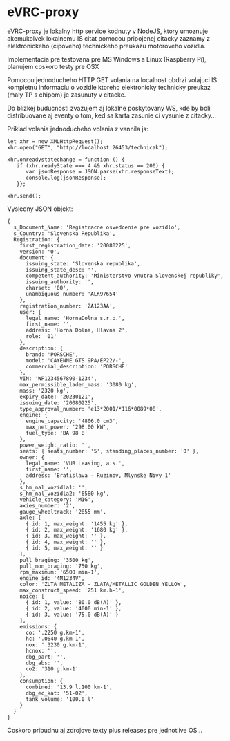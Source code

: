 # eVRC-proxy
eVRC-proxy je lokalny http service kodnuty v NodeJS, ktory umoznuje akemukolvek lokalnemu IS citat pomocou pripojenej citacky zaznamy z elektronickeho (cipoveho) technickeho preukazu motoroveho vozidla.

Implementacia pre testovana pre MS Windows a Linux (Raspberry Pi), planujem coskoro testy pre OSX

Pomocou jednoducheho HTTP GET volania na localhost obdrzi volajuci IS kompletnu informaciu o vozidle ktoreho elektronicky technicky preukaz (maly TP s chipom) je zasunuty v citacke.

Do blizkej buducnosti zvazujem aj lokalne poskytovany WS, kde by boli distribuovane aj eventy o tom, ked sa karta zasunie ci vysunie z citacky...

Priklad volania jednoducheho volania z vannila js:

```
let xhr = new XMLHttpRequest();
xhr.open("GET", "http://localhost:26453/technicak");

xhr.onreadystatechange = function () {
   if (xhr.readyState === 4 && xhr.status == 200) {
      var jsonResponse = JSON.parse(xhr.responseText);
      console.log(jsonResponse);
   }};

xhr.send();
```

Vysledny JSON objekt:

```
{
  s_Document_Name: 'Registracne osvedcenie pre vozidlo',
  s_Country: 'Slovenska Republika',
  Registration: {
    first_registration_date: '20080225',
    version: '0',
    document: {
      issuing_state: 'Slovenska republika',
      issuing_state_desc: '',
      competent_authority: 'Ministerstvo vnutra Slovenskej republiky',
      issuing_authority: '',
      charset: '00',
      unambiguous_number: 'ALK97654'
    },
    registration_number: 'ZA123AA',
    user: {
      legal_name: 'HornaDolna s.r.o.',
      first_name: '',
      address: 'Horna Dolna, Hlavna 2',
      role: '01'
    },
    description: {
      brand: 'PORSCHE',
      model: 'CAYENNE GTS 9PA/EP22/-',
      commercial_description: 'PORSCHE'
    },
    VIN: 'WP1234567890-1234',
    max_permissible_laden_mass: '3080 kg',
    mass: '2320 kg',
    expiry_date: '20230121',
    issuing_date: '20080225',
    type_approval_number: 'e13*2001/*116*0089*08',
    engine: {
      engine_capacity: '4806.0 cm3',
      max_net_power: '298.00 kW',
      fuel_type: 'BA 98 B'
    },
    power_weight_ratio: '',
    seats: { seats_number: '5', standing_places_number: '0' },
    owner: {
      legal_name: 'VUB Leasing, a.s.',
      first_name: '',
      address: 'Bratislava - Ruzinov, Mlynske Nivy 1'
    },
    s_hm_nal_vozidla1: '',
    s_hm_nal_vozidla2: '6580 kg',
    vehicle_category: 'M1G',
    axies_number: '2',
    gauge_wheeltrack: '2855 mm',
    axle: [
      { id: 1, max_weight: '1455 kg' },
      { id: 2, max_weight: '1680 kg' },
      { id: 3, max_weight: '' },
      { id: 4, max_weight: '' },
      { id: 5, max_weight: '' }
    ],
    pull_braging: '3500 kg',
    pull_non_braging: '750 kg',
    rpm_maximum: '6500 min-1',
    engine_id: '4M1234V',
    color: 'ZLTA METALIZA - ZLATA/METALLIC GOLDEN YELLOW',
    max_construct_speed: '251 km.h-1',
    noice: [
      { id: 1, value: '80.0 dB(A)' },
      { id: 2, value: '4000 min-1' },
      { id: 3, value: '75.0 dB(A)' }
    ],
    emissions: {
      co: '.2250 g.km-1',
      hc: '.0640 g.km-1',
      nox: '.3230 g.km-1',
      hcnox: '',
      dbg_part: '',
      dbg_abs: '',
      co2: '310 g.km-1'
    },
    consumption: {
      combined: '13.9 l.100 km-1',
      dbg_ec_kat: '51-02',
      tank_volume: '100.0 l'
    }
  }
}
```


Coskoro pribudnu aj zdrojove texty plus releases pre jednotlive OS...